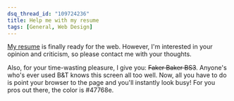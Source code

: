 ```yaml
--- 
dsq_thread_id: "109724236"
title: Help me with my resume
tags: [General, Web Design]
--- 
```


[My resume](http://resume.bradczerniak.com/) is finally ready for the web. However, I'm interested in your opinion and criticism, so please contact me with your thoughts.

Also, for your time-wasting pleasure, I give you: <del title="This was a link to a blue screen, from back when Baker and Taylor pages took nearly a minute to load">Faker Baker BS3</del>. Anyone's who's ever used B&T knows this screen all too well. Now, all you have to do is point your browser to the page and you'll instantly look busy! For you pros out there, the color is #47768e.